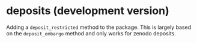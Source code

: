 # deposits (development version)

Adding a `deposit_restricted` method to the package. This is largely based
on the `deposit_embargo` method and only works for zenodo deposits.
